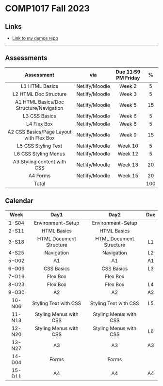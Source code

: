 # COMP1017 Fall 2023

## Links

- [Link to my demos repo](https://github.com/RobbinLawHTMLCSS/html-css-1-demos.git)

---

## Assessments

|Assessment|via|Due 11:59 PM Friday|%|
|:-:|:-:|:-:|:-:|
|L1 HTML Basics|Netlify/Moodle|Week 2|5|
|L2 HTML Doc Structure|Netlify/Moodle|Week 3|5|
|A1 HTML Basics/Doc Structure/Navigation|Netlify/Moodle|Week 5|15|
|L3 CSS Basics|Netlify/Moodle|Week 6|5|
|L4 Flex Box |Netlify/Moodle|Week 8|5|
|A2 CSS Basics/Page Layout with Flex Box|Netlify/Moodle|Week 9|15|
|L5 CSS Styling Text|Netlify/Moodle|Week 10|5|
|L6 CSS Styling Menus|Netlify/Moodle|Week 12|5|
|A3 Styling content with CSS|Netlify/Moodle|Week 13|20|
|A4 Forms|Netlify/Moodle|Week 15|20|
|Total|||100|

## Calendar

|Week|Day1|Day2|Due|
|:-:|:-:|:-:|:-:|
|1-S04|Environment-Setup|Environment-Setup|
|2-S11|HTML Basics|HTML Basics||
|3-S18|HTML Document Structure|HTML Document Structure|L1|
|4-S25|Navigation|Navigation|L2|
|5-O02|A1|A1|A1|
|6-O09|CSS Basics|CSS Basics|L3|
|7-O16|Flex Box|Flex Box||
|8-O23|Flex Box|Flex Box|L4|
|9-O30|A2|A2|A2|
|10-N06|Styling Text with CSS|Styling Text with CSS|L5|
|11-N13|Styling Menus with CSS|Styling Menus with CSS||
|12-N20|Styling Menus with CSS|Styling Menus with CSS|L6|
|13-N27|A3|A3|A3|
|14-D04|Forms|Forms||
|15-D11|A4|A4|A4|